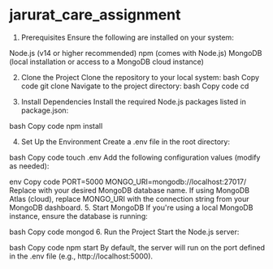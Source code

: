 # jarurat_care_assignment
1. Prerequisites
Ensure the following are installed on your system:

Node.js (v14 or higher recommended)
npm (comes with Node.js)
MongoDB (local installation or access to a MongoDB cloud instance)

2. Clone the Project
Clone the repository to your local system:
bash
Copy code
git clone <repository-url>
Navigate to the project directory:
bash
Copy code
cd <project-folder>


3. Install Dependencies
Install the required Node.js packages listed in package.json:

bash
Copy code
npm install


4. Set Up the Environment
Create a .env file in the root directory:

bash
Copy code
touch .env
Add the following configuration values (modify as needed):

env
Copy code
PORT=5000
MONGO_URI=mongodb://localhost:27017/<your-database-name>
Replace <your-database-name> with your desired MongoDB database name.
If using MongoDB Atlas (cloud), replace MONGO_URI with the connection string from your MongoDB dashboard.
5. Start MongoDB
If you're using a local MongoDB instance, ensure the database is running:

bash
Copy code
mongod
6. Run the Project
Start the Node.js server:

bash
Copy code
npm start
By default, the server will run on the port defined in the .env file (e.g., http://localhost:5000).
